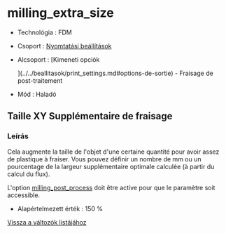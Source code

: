 # milling\_extra\_size

* Technológia : FDM
* Csoport : [Nyomtatási beállítások](../../../konfig/print_settings)
* Alcsoport : \[Kimeneti opciók

  \]\(../../beallitasok/print\_settings.md\#options-de-sortie\) - Fraisage de post-traitement

* Mód : Haladó

## Taille XY Supplémentaire de fraisage

### Leírás

Cela augmente la taille de l'objet d'une certaine quantité pour avoir assez de plastique à fraiser. Vous pouvez définir un nombre de mm ou un pourcentage de la largeur supplémentaire optimale calculée \(à partir du calcul du flux\).

L'option [milling\_post\_process](milling_post_process.md) doit être active pour que le paramètre soit accessible.

* Alapértelmezett érték : 150 %

[Vissza a változók listájához](../../variable_list)

